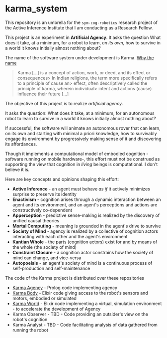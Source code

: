# karma_system

This repository is an umbrella for the `sym-cog-robotics` research project of the Active Inference Institute that I am conducting as a Research Fellow.

This project is an experiment in **Artificial Agency**. It asks the question What does it take, at a minimum, for a robot to learn, *on its own*, how to survive in a
world it knows initially almost nothing about?

The name of the software system under development is Karma. [Why the name](https://en.wikipedia.org/wiki/Karma)

> Karma [...] is a concept of action, work, or deed, and its effect or consequences> In Indian religions, the term more specifically refers to a principle of cause an> effect, often descriptively called the principle of karma, wherein individual> intent and actions (cause) influence their future [...]

The objective of this project is to realize *artificial agency*.

It asks the question: What does it take, at a minimum, for an autonomous robot to learn to survive in a world it knows initially almost nothing about?

If successful, the software will animate an autonomous rover that can learn, on its own and starting with minimal a priori knowledge, how to survivably engage its environment by progressively making sense of it and discovering its affordances.

Though it implements a computational model of embodied cognition -software running on mobile hardware-, this effort must not be construed as supporting the view that cognition in *living* beings is computational. I don't believe it is.

Here are key concepts and opinions shaping this effort:

* **Active Inference** - an agent must behave *as if* it actively minimizes surprise to preserve its identity
* **Enactivism** - cognition arises through a dynamic interaction between an agent and its environment, and an agent's perceptions and actions are constructively co-dependent
* **Apperception** - predictive sense-making is realized by the discovery of unified causal theories
* **Mortal Computing** - meaning is grounded in the agent's drive to survive
* **Society of Mind** - agency is realized by a collective of cognition actors interacting with each other and the agent's environment
* **Kantian Whole** - the parts (cognition actors) exist for and by means of the whole (the society of mind)
* **Constraint Closure** - a cognition actor constrains how the society of mind can change, and vice-versa
* **Autopoeisis** - an agent's society of mind is a continuous process of self-production and self-maintenance

The code of the Karma project is distributed over these repositories

* [Karma Agency](https://github.com/jfcloutier/karma_agency) - Prolog code implementing agency
* [Karma Body](https://github.com/jfcloutier/karma_body) - Elixir code giving access to the robot's sensors and motors, embodied or simulated
* [Karma World](https://github.com/jfcloutier/karma_world) - Elixir code implementing a virtual, simulation environment - to accelerate the development of Agency
* Karma Observer - TBD - Code providing an outsider's view on the robot's cognition
* Karma Analyst - TBD - Code facilitating analysis of data gathered from running the robot
